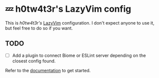 # 💤 h0tw4t3r's LazyVim config

This is *h0tw4t3r's* [LazyVim](https://github.com/LazyVim/LazyVim) configuration.
I don't expect anyone to use it, but feel free to do so if you want.

## TODO

- [ ] Add a plugin to connect Biome or ESLint server depending on the
     closest config found.

Refer to the [documentation](https://lazyvim.github.io/installation) to get started.
